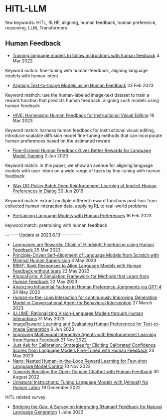 # HITL-LLM

few keywords: HITL, RLHF, aligning, human feedback, human preference, reasoning, LLM, Transformers

## Human Feedback
- [Training language models to follow instructions with human feedback](https://arxiv.org/abs/2203.02155) 4 Mar 2022

Keyword match: fine-tuning with human-feedback, aligning language models with human intent

- [Aligning Text-to-Image Models using Human Feedback](https://arxiv.org/abs/2302.12192) 23 Feb 2023

Keyword mathch: use the human-labeled image-text dataset to train a reward function that predicts human feedback, aligning such models using human feedback

- [HIVE: Harnessing Human Feedback for Instructional Visual Editing](https://arxiv.org/abs/2303.09618) 16 Mar 2023

Keyword match: harness human feedback for instructional visual editing, introduce scalable diffusion model fine-tuning methods that can incorporate human preferences based on the estimated reward

- [Fine-Grained Human Feedback Gives Better Rewards for Language Model Training](https://arxiv.org/abs/2306.01693) 2 Jun 2023

Keyword match: In this paper, we show an avenue for aligning language models with user intent on a wide range of tasks by fine-tuning with human feedback

- [Way Off-Policy Batch Deep Reinforcement Learning of Implicit Human Preferences in Dialog](https://arxiv.org/abs/1907.00456) 30 Jun 2019

Keyword match: extract multiple different reward functions post-hoc from collected human interaction data, applying RL to real-world problems

- [Pretraining Language Models with Human Preferences](https://arxiv.org/abs/2302.08582) 16 Feb 2023

keyword match: pretraining with human feedback

-------Update at 2023.6.13-----------

- [Languages are Rewards: Chain of Hindsight Finetuning using Human Feedback](https://arxiv.org/pdf/2302.02676.pdf) 25 Mar 2023
- [Principle-Driven Self-Alignment of Language Models from Scratch with Minimal Human Supervision](https://arxiv.org/pdf/2305.03047.pdf) 4 May 2023
- [RRHF: Rank Responses to Align Language Models with Human Feedback without tears](https://arxiv.org/pdf/2304.05302.pdf) 22 May 2023
- [AlpacaFarm: A Simulation Framework for Methods that Learn from Human Feedback](https://arxiv.org/pdf/2305.14387.pdf) 22 May 2023
- [Analyzing Influential Factors in Human Preference Judgments via GPT-4](https://arxiv.org/pdf/2305.14702.pdf) 24 May 2023
- [Human-in-the-Loop Interaction for continuously Improving Generative Model in Conversational Agent for Behavioral Intervention](https://dl.acm.org/doi/pdf/10.1145/3581754.3584142) 27 March 2023
- [ILLUME: Rationalizing Vision-Language Models through Human Interactions](https://arxiv.org/pdf/2208.08241.pdf) 31 May 2023
- [ImageReward: Learning and Evaluating Human Preferences for Text-to-Image Generation](https://arxiv.org/pdf/2304.05977.pdf) 6 Jun 2023
- [Improving Multimodal Interactive Agents with Reinforcement Learning from Human Feedback](https://arxiv.org/pdf/2211.11602.pdf) 21 Nov 2022
- [Just Ask for Calibration: Strategies for Eliciting Calibrated Confidence Scores from Language Models Fine-Tuned with Human Feedback](https://arxiv.org/pdf/2305.14975.pdf) 24 May 2023
- [Nano: Nested Human-in-the-Loop Reward Learning for Few-shot Language Model Control](https://arxiv.org/pdf/2211.05750.pdf) 10 Nov 2022
- [Towards Boosting the Open-Domain Chatbot with Human Feedback](https://arxiv.org/pdf/2208.14165.pdf) 30 August 2022
- [Unnatural Instructions: Tuning Language Models with (Almost) No Human Labor](https://arxiv.org/pdf/2212.09689.pdf) 19 December 2022


HITL related survey:
- [Bridging the Gap: A Survey on Integrating (Human) Feedback for Natural Language Generation](https://arxiv.org/pdf/2305.00955.pdf) 1 June 2023




